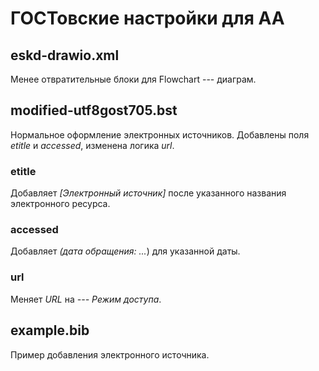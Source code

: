 # ГОСТовские настройки для АА

## eskd-drawio.xml
Менее отвратительные блоки для Flowchart --- диаграм.

## modified-utf8gost705.bst
Нормальное оформление электронных источников.
Добавлены поля *etitle* и *accessed*, изменена логика *url*.

### etitle
Добавляет *[Электронный источник]* после указанного названия электронного ресурса.

### accessed
Добавляет *(дата обращения: ...*) для указанной даты.

### url
Меняет *URL* на *--- Режим доступа*.

## example.bib
Пример добавления электронного источника.
